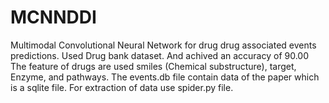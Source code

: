 # MCNNDDI
Multimodal Convolutional Neural Network for drug drug associated events predictions.
Used Drug bank dataset.
And achived an accuracy of 90.00
The feature of drugs are used smiles (Chemical substructure), target,
Enzyme, and pathways.
The events.db file contain data of the paper which is a sqlite file.
For extraction of data use spider.py file.



